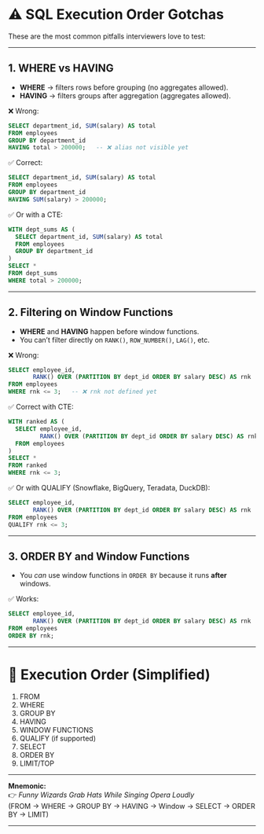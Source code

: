# ⚠️ SQL Execution Order Gotchas

These are the most common pitfalls interviewers love to test:

---

## 1. WHERE vs HAVING
- **WHERE** → filters rows before grouping (no aggregates allowed).  
- **HAVING** → filters groups after aggregation (aggregates allowed).  

❌ Wrong:
```sql
SELECT department_id, SUM(salary) AS total
FROM employees
GROUP BY department_id
HAVING total > 200000;   -- ❌ alias not visible yet
```

✅ Correct:
```sql
SELECT department_id, SUM(salary) AS total
FROM employees
GROUP BY department_id
HAVING SUM(salary) > 200000;
```

✅ Or with a CTE:
```sql
WITH dept_sums AS (
  SELECT department_id, SUM(salary) AS total
  FROM employees
  GROUP BY department_id
)
SELECT *
FROM dept_sums
WHERE total > 200000;
```

---

## 2. Filtering on Window Functions
- **WHERE** and **HAVING** happen before window functions.  
- You can’t filter directly on `RANK()`, `ROW_NUMBER()`, `LAG()`, etc.

❌ Wrong:
```sql
SELECT employee_id,
       RANK() OVER (PARTITION BY dept_id ORDER BY salary DESC) AS rnk
FROM employees
WHERE rnk <= 3;   -- ❌ rnk not defined yet
```

✅ Correct with CTE:
```sql
WITH ranked AS (
  SELECT employee_id,
         RANK() OVER (PARTITION BY dept_id ORDER BY salary DESC) AS rnk
  FROM employees
)
SELECT *
FROM ranked
WHERE rnk <= 3;
```

✅ Or with QUALIFY (Snowflake, BigQuery, Teradata, DuckDB):
```sql
SELECT employee_id,
       RANK() OVER (PARTITION BY dept_id ORDER BY salary DESC) AS rnk
FROM employees
QUALIFY rnk <= 3;
```

---

## 3. ORDER BY and Window Functions
- You *can* use window functions in `ORDER BY` because it runs **after** windows.

✅ Works:
```sql
SELECT employee_id,
       RANK() OVER (PARTITION BY dept_id ORDER BY salary DESC) AS rnk
FROM employees
ORDER BY rnk;
```

---

# 🧠 Execution Order (Simplified)

1. FROM  
2. WHERE  
3. GROUP BY  
4. HAVING  
5. WINDOW FUNCTIONS  
6. QUALIFY (if supported)  
7. SELECT  
8. ORDER BY  
9. LIMIT/TOP  

---

**Mnemonic:**  
👉 *Funny Wizards Grab Hats While Singing Opera Loudly*  
(FROM → WHERE → GROUP BY → HAVING → Window → SELECT → ORDER BY → LIMIT)  

---
